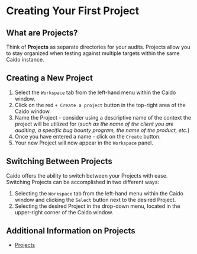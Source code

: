 # Creating Your First Project

## What are Projects?

Think of **Projects** as separate directories for your audits. Projects allow you to stay organized when testing against multiple targets within the same Caido instance.

## Creating a New Project

1. Select the `Workspace` tab from the left-hand menu within the Caido window.
2. Click on the red `+ Create a project` button in the top-right area of the Caido window.
3. Name the Project - consider using a descriptive name of the context the project will be utilized for (_such as the name of the client you are auditing, a specific bug bounty program, the name of the product, etc._)
4. Once you have entered a name - click on the `Create` button.
5. Your new Project will now appear in the `Workspace` panel.

## Switching Between Projects

Caido offers the ability to switch between your Projects with ease. Switching Projects can be accomplished in two different ways:

1. Selecting the `Workspace` tab from the left-hand menu within the Caido window and clicking the `Select` button next to the desired Project.
2. Selecting the desired Project in the drop-down menu, located in the upper-right corner of the Caido window.

## Additional Information on Projects

- [Projects](../../features/workspace/projects.md)
